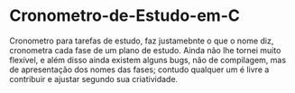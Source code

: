 # Cronometro-de-Estudo-em-C
Cronometro para tarefas de estudo, faz justamebnte o que o nome diz, cronometra cada fase de um plano de estudo.
Ainda não lhe tornei muito flexível, e além disso ainda existem alguns bugs, não de compilagem, mas de apresentação dos nomes das fases; contudo qualquer um é livre a contribuir e ajustar segundo sua criatividade.
